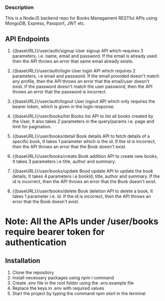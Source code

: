 ### Description

This is a NodeJS backend repo for Books Managament RESTful APIs using MongoDB, Express, Passport, JWT etc.

## API Endpoints

1. {{baseURL}}/user/auth/signup
   User signup API which requires 3 parameters, i.e. name, email and password.
   If the email is already used then the API throws an error that same email already exists.

2. {{baseURL}}/user/auth/login
   User login API which requires 2 parameters, i.e email and password.
   If the email provided doesn't match any profile, then the API throws an error that the email/user doesn't exist.
   If the password doesn't match the user password, then the API throws an error that the password is incorrect.

3. {{baseURL}}/user/auth/logout
   User logout API which only requires the bearer token, which is given in the login response.

4. {{baseURL}}/user/books/list
   Books list API to list all books created by the User, It also takes 2 parameters in the query/params i.e.
   page and limit for pagination.

5. {{baseURL}}/user/books/detail
   Book details API to fetch details of a specific book, It takes 1 parameter which is the id.
   If the id is incorrect, then the API throws an error that the Book doesn't exist.

6. {{baseURL}}/user/books/create
   Book addition API to create new books, It takes 3 parameters i.e title, author and summary.

7. {{baseURL}}/user/books/update
   Bood update API to update the book details, It takes 4 parameters i.e bookId, title, author and summary.
   If the id is incorrect, then the API throws an error that the Book doesn't exist.

8. {{baseURL}}/user/books/delete
   Book deletion API to delete a book, It takes 1 parameter i.e. id.
   If the id is incorrect, then the API throws an error that the Book doesn't exist.

# Note: All the APIs under /user/books require bearer token for authentication

## Installation

1. Clone the repository
2. Install necessary packages using _npm i_ command
3. Create .env file in the root folder using the .env.example file
4. Replace the keys in .env with required values
5. Start the project by typing the command _npm start_ in the terminal
